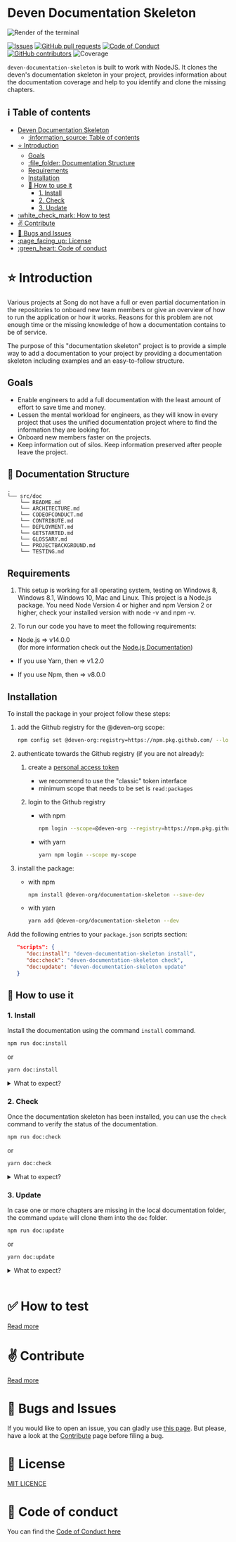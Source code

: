 # Deven Documentation Skeleton

![Render of the terminal](https://github.com/deven-org/documentation-skeleton/raw/main/assets/render.gif)

[![Issues](https://img.shields.io/github/issues-raw/deven-org/documentation-skeleton.svg?maxAge=25000)](https://github.com/deven-org/documentation-skeleton/issues)
[![GitHub pull requests](https://img.shields.io/github/issues-pr/deven-org/documentation-skeleton.svg?style=flat)](https://github.com/deven-org/documentation-skeleton/pulls)
[![Code of Conduct](https://img.shields.io/badge/code%20of-conduct-ff69b4.svg?style=flat)](https://github.com/deven-org/documentation-skeleton/blob/main/doc/CODEOFCONDUCT.md)  
[![GitHub contributors](https://img.shields.io/github/contributors/deven-org/documentation-skeleton.svg?style=flat)](https://github.com/deven-org/documentation-skeleton/)
![Coverage](https://img.shields.io/badge/Code%20Coverage-83%25-success?style=flat)

`deven-documentation-skeleton` is built to work with NodeJS. It clones the deven's documentation skeleton in your project, provides information about the documentation coverage and help to you identify and clone the missing chapters.

## :information_source: Table of contents

- [Deven Documentation Skeleton](#deven-documentation-skeleton)
  - [:information\_source: Table of contents](#information_source-table-of-contents)
- [:star: Introduction](#star-introduction)
  - [Goals](#goals)
  - [:file\_folder: Documentation Structure](#file_folder-documentation-structure)
  - [Requirements](#requirements)
  - [Installation](#installation)
  - [:rocket: How to use it](#rocket-how-to-use-it)
    - [1. Install](#1-install)
    - [2. Check](#2-check)
    - [3. Update](#3-update)
- [:white\_check\_mark: How to test](#white_check_mark-how-to-test)
- [:v: Contribute](#v-contribute)
- [:bug: Bugs and Issues](#bug-bugs-and-issues)
- [:page\_facing\_up: License](#page_facing_up-license)
- [:green\_heart: Code of conduct](#green_heart-code-of-conduct)

# :star: Introduction

Various projects at Song do not have a full or even partial documentation in the repositories to onboard new team members or give an overview of how to run the application or how it works.
Reasons for this problem are not enough time or the missing knowledge of how a documentation contains to be of service.

The purpose of this "documentation skeleton" project is to provide a simple way to add a documentation to your project by providing a documentation skeleton including examples and an easy-to-follow structure.

## Goals

- Enable engineers to add a full documentation with the least amount of effort to save time and money.
- Lessen the mental workload for engineers, as they will know in every project that uses the unified documentation project where to find the information they are looking for.
- Onboard new members faster on the projects.
- Keep information out of silos. Keep information preserved after people leave the project.

## :file_folder: Documentation Structure

    .
    └── src/doc
        └── README.md
        └── ARCHITECTURE.md
        └── CODEOFCONDUCT.md
        └── CONTRIBUTE.md
        └── DEPLOYMENT.md
        └── GETSTARTED.md
        └── GLOSSARY.md
        └── PROJECTBACKGROUND.md
        └── TESTING.md

## Requirements

1. This setup is working for all operating system, testing on Windows 8, Windows 8.1, Windows 10, Mac and Linux.
   This project is a Node.js package. You need Node Version 4 or higher and npm Version 2 or higher, check your installed version with node -v and npm -v.

2. To run our code you have to meet the following requirements:

- Node.js => v14.0.0 <br>
  (for more information check out the [Node.js Documentation](https://nodejs.org/en/docs/))

- If you use Yarn, then => v1.2.0
- If you use Npm, then => v8.0.0

## Installation

To install the package in your project follow these steps:

1. add the Github registry for the @deven-org scope:

    ```bash
    npm config set @deven-org:registry=https://npm.pkg.github.com/ --location project
    ```

2. authenticate towards the Github registry (if you are not already):

    1. create a [personal access token](https://docs.github.com/en/authentication/keeping-your-account-and-data-secure/managing-your-personal-access-tokens)

        * we recommend to use the "classic" token interface
        * minimum scope that needs to be set is `read:packages`

    2. login to the Github registry
        * with npm
            ```bash
            npm login --scope=@deven-org --registry=https://npm.pkg.github.com/
            ```

        * with yarn
            ```bash
            yarn npm login --scope my-scope
            ```

3. install the package:
    * with npm
        ```bash
        npm install @deven-org/documentation-skeleton --save-dev
        ```

    * with yarn
        ```bash
        yarn add @deven-org/documentation-skeleton --dev
        ```

Add the following entries to your `package.json` scripts section:

```json
   "scripts": {
      "doc:install": "deven-documentation-skeleton install",
      "doc:check": "deven-documentation-skeleton check",
      "doc:update": "deven-documentation-skeleton update"
   }
```

## :rocket: How to use it

### 1. Install

Install the documentation using the command `install` command.

```bash
npm run doc:install
```

or

```bash
yarn doc:install
```

<details>
<summary>What to expect?</summary>
<br />

First of all a new folder will be created (`./doc`) containing all the skeleton chapters.
Then it will be generated a config (`./.deven-skeleton-install.config`) which will track the installed version.

If the `./doc` folder exists already, it will be renamed to `./_doc` and a new `doc` folder will be generated.
If both the `doc` folder and the `_doc` folder are existing, the script won't proceed until you don't delete one of them.

If the `./.deven-skeleton-install.config` is already existing, the script will just stop. It means that the documentation skeleton has been already succesfully installed and there's no need to proceed with a new installation.

</details>

### 2. Check

Once the documentation skeleton has been installed, you can use the `check` command to verify the status of the documentation.

```bash
npm run doc:check
```

or

```bash
yarn doc:check
```

<details>
<summary>What to expect?</summary>
<br />

The tool will show the `diff` between the skeleton chapters and the chapters located in the local documentation folder.
If other files have been added to the `doc` folder, they will be ignored.

The content of the chapters won't be analysed nor considered for this report.

</details>

### 3. Update

In case one or more chapters are missing in the local documentation folder, the command `update` will clone them into the `doc` folder.

```bash
npm run doc:update
```

or

```bash
yarn doc:update
```

<details>
<summary>What to expect?</summary>
<br />

If the documentation folder is missing, it will be created.
If the README file is missing, it will be created.
The tool will clone the missing chapters in the documentation folder.

If the local version is greater than the one of the installed packaged, the script won't run.

</details>

<br>

# :white_check_mark: How to test

[Read more](./doc/TESTING.md)

# :v: Contribute

[Read more](./doc/CONTRIBUTE.md)

# :bug: Bugs and Issues

If you would like to open an issue, you can gladly use [this page](https://git.sinnerschrader.com/deven/documentation-skeleton/-/issues).
But please, have a look at the [Contribute](./doc/CONTRIBUTE.md) page before filing a bug.

# :page_facing_up: License

[MIT LICENCE](./LICENSE.md)

# :green_heart: Code of conduct

You can find the [Code of Conduct here](./doc/CODEOFCONDUCT.md)

